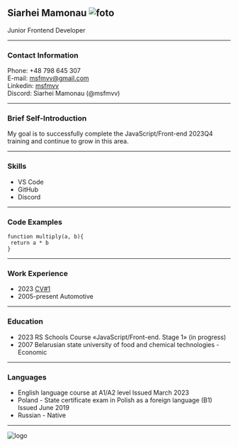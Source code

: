 ## Siarhei Mamonau ![foto](https://avatars.githubusercontent.com/u/143655503?v=4)

Junior Frontend Developer

----------

### Contact Information
Phone: +48 798 645 307  
E-mail: msfmvv@gmail.com  
Linkedin: [msfmvv](https://www.linkedin.com/in/msfmvv/)  
Discord: Siarhei Mamonau (@msfmvv)

-----------

### Brief Self-Introduction
My goal is to successfully complete the JavaScript/Front-end 2023Q4 training and continue to grow in this area. 

------------

### Skills
* VS Code  
* GitHub  
* Discord

------------

### Code Examples  
```
function multiply(a, b){
 return a * b
}
```

-----------

### Work Experience
* 2023 [CV#1](https://github.com/msfmvv/rsschool-cv.git)  
* 2005-present Automotive

-----------

### Education
* 2023 RS Schools Course «JavaScript/Front-end. Stage 1» (in progress)
* 2007 Belarusian state university of food and chemical technologies - Economic

-----------

### Languages
* English language course at A1/A2 level Issued March 2023  
* Poland - State certificate exam in Polish as a foreign language (B1) Issued June 2019
* Russian - Native

-----------

![logo](https://avatars.githubusercontent.com/u/11501370?s=280&v=4)